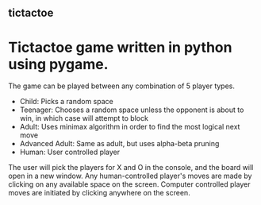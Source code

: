 ## tictactoe
# Tictactoe game written in python using pygame.

The game can be played between any combination of 5 player types.
- Child: Picks a random space
- Teenager: Chooses a random space unless the opponent is about to win, in which case will attempt to block
- Adult: Uses minimax algorithm in order to find the most logical next move
- Advanced Adult: Same as adult, but uses alpha-beta pruning
- Human: User controlled player

The user will pick the players for X and O in the console, and the board will open in a new window. Any human-controlled player's moves are made by clicking on any available space on the screen. Computer controlled player moves are initiated by clicking anywhere on the screen.
